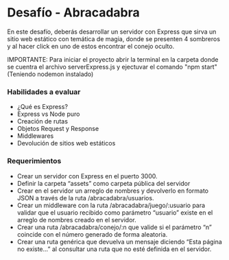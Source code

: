 # Desafío - Abracadabra

En este desafío, deberás desarrollar un servidor con Express que sirva un sitio web estático con temática de magia, donde se presenten 4 sombreros y al hacer click en uno de estos encontrar el conejo oculto.

IMPORTANTE: Para iniciar el proyecto abrir la terminal en la carpeta donde se cuentra el archivo serverExpress.js y ejectuvar el comando "npm start" (Teniendo nodemon instalado)

### Habilidades a evaluar

 - ¿Qué es Express?
 - Express vs Node puro
 - Creación de rutas
 - Objetos Request y Response
 - Middlewares
 - Devolución de sitios web estáticos

### Requerimientos

- Crear un servidor con Express en el puerto 3000.
- Definir la carpeta “assets” como carpeta pública del servidor
- Crear en el servidor un arreglo de nombres y devolverlo en formato JSON a través de la ruta /abracadabra/usuarios.
- Crear un middleware con la ruta /abracadabra/juego/:usuario para validar que el usuario recibido como parámetro “usuario” existe en el arreglo de nombres creado en el servidor.
- Crear una ruta /abracadabra/conejo/:n que valide si el parámetro “n” coincide con el número generado de forma aleatoria.
- Crear una ruta genérica que devuelva un mensaje diciendo “Esta página no existe...” al consultar una ruta que no esté definida en el servidor.